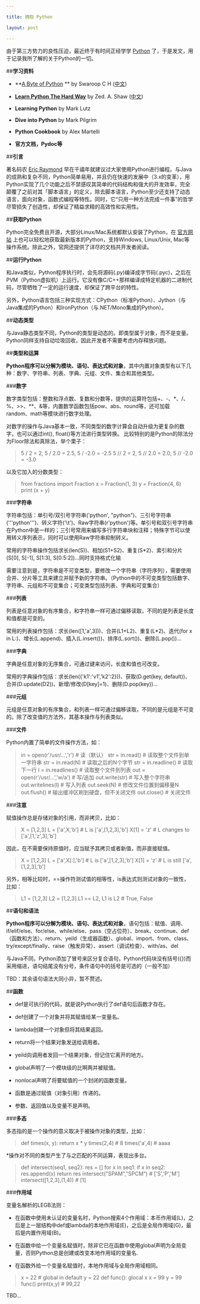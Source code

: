 ```yaml
---

title: 拥抱 Python

layout: post

---
```

由于第三方势力的良性压迫，最近终于有时间正经学学 [Python](http://www.python.org/) 了，于是发文，用于记录我所了解的关于Python的一切。

##**学习资料**

* **[A Byte of Python](http://swaroopch.com/book/python/) ** by Swaroop C H ([中文](http://sebug.net/paper/python/))

* **[Learn Python The Hard Way](http://learnpythonthehardway.org/)** by Zed. A. Shaw ([中文](http://sebug.net/paper/books/LearnPythonTheHardWay/))

* **Learning Python** by Mark Lutz

* **Dive into Python** by Mark Pilgrim

* **Python Cookbook** by  Alex Martelli

* **官方文档，Pydoc等**

##**引言**

著名码农 [Eric Raymond](http://www.linuxjournal.com/article/3882) 早在千禧年就建议过大家使用Python进行编程。与Java的成熟和复杂不同，Python简单易用，并且仍在快速的发展中（3.x的变革），用Python实现了几个功能之后不禁感叹其简单的代码结构和强大的开发效率，完全颠覆了之前对其「脚本语言」的定义，除去脚本语言，Python至少还支持了动态语言，面向对象，函数式编程等特性。同时，它“只用一种方法完成一件事”的哲学尽管损失了创造性，却保证了精益求精的高效性和实用性。

##**获取Python**

Python完全免费且开源，大部分Linux/Mac系统都默认安装了Python，在 [官方网站](http://www.python.org/) 上也可以轻松地获取最新版本的Python，支持Windows, Linux/Unix, Mac等操作系统。除此之外，官网还提供了详尽的文档共开发者阅读。

##**运行Python**

和Java类似，Python程序执行时，会先将源码(.py)编译成字节码(.pyc)，之后在PVM（Python虚拟机）上运行。它没有像C/C++那样编译成特定机器的二进制代码，尽管牺牲了一定的运行速度，却保证了跨平台的特性。

另外，Python语言包括三种实现方式：CPython（标准Python）、Jython（与Java集成的Python）和IronPython（与.NET/Mono集成的Python）。

##**动态类型**

与Java静态类型不同，Python的类型是动态的。即类型属于对象，而不是变量。Python同样支持自动垃圾回收，因此开发者不需要考虑内存释放问题。

##**类型和运算**

**Python程序可以分解为模块、语句、表达式和对象**，其中内置对象类型有以下几种：数字、字符串、列表、字典、元组、文件、集合和其他类型。

###**数字**

数字类型包括：整数和浮点数、复数和分数等，提供的运算符包括+、-、*、/、%、>>、**、&等，内置数学函数包括pow、abs、round等，还可加载random、math等模块进行数字处理。

对数字的操作与Java基本一致，不同类型的数字计算会自动升级为更复杂的数字，也可以通过int(), float()等方法进行类型转换。 比较特别的是Python的除法分为Floor除法和真除法，举个栗子：

> 5 /  2 = 2, 5 /  2.0 = 2.5, 5 /  -2.0 = -2.5
> 5 // 2 = 2, 5 // 2.0 = 2.0, 5 // -2.0 = -3.0

以及它加入的分数类型：

> from fractions import Fraction
> x = Fraction(1, 3)
> y = Fraction(4, 6)
> print (x + y)

###**字符串**

字符串包括：单引号/双引号字符串('python', "python")、三引号字符串('''python''')、转义字符('\t')、Raw字符串(r'python')等。单引号和双引号字符串在Python中是一样的；三引号常用来编写多行字符串块和注释；特殊字节可以使用转义序列表示，同时可以使用Raw字符串抑制转义。

常用的字符串操作包括求长(len(S))、相加(S1+S2)、重复(S*2)、索引和分片(S[0], S[-1], S[1:3], S[0:5:2])...同时支持格式化输

需要注意到是，字符串是不可变类型，要修改一个字符串（字符序列），需要使用合并、分片等工具来建立并赋予新的字符串。（Python中的不可变类型包括数字、字符串、元组和不可变集合；可变类型包括列表、字典和可变集合）

###**列表**

列表是任意对象的有序集合，和字符串一样可通过偏移读取，不同的是列表是长度和值都是可变的。

常用的列表操作包括：求长(len([1,'a',3]))、合并(L1+L2)、重复(L*2)、迭代(for x in L:)、增长(L.append)、插入(L.insert())、排序(L.sort())、删除(L.pop())...

###**字典**

字典是任意对象的无序集合，可通过键来访问，长度和值也可改变。

常用的字典操作包括：求长(len({'k1':'v1','k2':2}))、获取(D.get(key, default))、合并(D.update(D2))、新增/修改(D[key]=1)、删除(D.pop(key))...

###**元组**

元组是任意对象的有序集合，和列表一样可通过偏移读取，不同的是元组是不可变的。除了改变值的方法外，其基本操作与列表类似。

###**文件**

Python内置了简单的文件操作方法，如：

> in = open(r'/usr/...','r') # 读（默认）
> str = in.read() # 读取整个文件到单一字符串
> str = in.read(N) # 读取之后的N个字节
> str = in.readline() # 读取下一行
> l = in.readlines() # 读取整个文件到列表
> out = open(r'/usr/...','w/a') # 写/追加
> out.write(str) # 写入整个字符串
> out.writelines(l) # 写入列表
> out.seek(N) # 修改文件位置到偏移量N
> out.flush() # 输出缓冲区刷到硬盘，但不关闭文件
> out.close() # 关闭文件

###**注意**

赋值操作总是存储对象的引用，而非拷贝，比如：

> X = [1,2,3]
> L = ['a',X,'b'] # L is ['a',[1,2,3],'b']
> X[1] = 'z' # L changes to ['a',[1,'z',3],'b']

因此，在不需要保持原值时，应当赋予其拷贝或者新值，而非直接赋值。

> X = [1,2,3]
> L = ['a',X[:],'b'] # L is ['a',[1,2,3],'b']
> X[1] = 'z' # L is still ['a',[1,2,3],'b']

另外，相等比较时，==操作符测试值的相等性，is表达式则测试对象的一致性，比如：

> L1 = [1,2,3]
> L2 = [1,2,3]
> L1 == L2, L1 is L2 # True, False

##**语句和语法**

**Python程序可以分解为模块、语句、表达式和对象**，语句包括：赋值、调用、if/elif/else、for/else、while/else、pass（空占位符）、break、continue、def（函数和方法）、return、yeild（生成器函数）、global、import、from、class、try/except/finally、raise（触发异常）、assert（调试检查）、with/as、del

与Java不同，Python添加了冒号来区分复合语句，Python代码块没有括号({})而采用缩进，语句结尾没有分号，条件语句中的括号是可选的（一般不加）

TBD：其余语句语法大同小异，暂不赘述。

##**函数**

* def是可执行的代码，就是说Python执行了def语句后函数才存在。

* def创建了一个对象并将其赋值给某一变量名。

* lambda创建一个对象但将其结果返回。

* return将一个结果对象发送给调用者。

* yeild向调用者发回一个结果对象，但记住它离开的地方。

* global声明了一个模块级的比啊两并被赋值。

* nonlocal声明了将要赋值的一个封闭的函数变量。

* 函数是通过赋值（对象引用）传递的。

* 参数、返回值以及变量不是声明。

###**多态**

多态指的是一个操作的意义取决于被操作对象的类型，比如：

> def times(x, y):
> 	  return x * y
> times(2,4) # 8
> times('a',4) # aaaa

*操作对不同的类型产生了与之匹配的不同运算，表现出多台。

> def intersect(seq1, seq2):
>     res = []
>     for x in seq1:
>         if x in seq2:
>             res.append(x)
>     return res
> intersect("SPAM","SPCM") # ['S','P','M']
> intersect([1,2,3],(1,4)) # [1]

###**作用域**

变量名解析的LEGB法则：

* 在函数中使用未认证的变量名时，Python搜索4个作用域：本币作用域(L)，之后是上一层结构中def或lambda的本地作用域(E)，之后是全局作用域(G)，最后是内置作用域(B)。

* 在函数中给一个变量名赋值时，除非它已在函数中使用global声明为全局变量，否则Python总是创建或改变本地作用域的变量名.

* 在函数外给一个变量名赋值时，本地作用域与全局作用域相同。

> x = 22 # global in default
> y = 22
> def func():
>     glocal x
>     x = 99
>     y = 99
> func()
> print(x,y) # 99,22

TBD...
